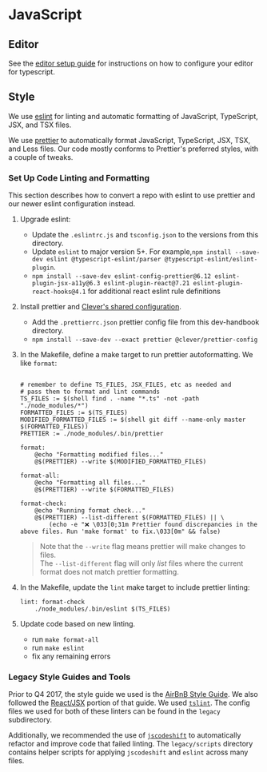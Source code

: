 # JavaScript

## Editor
See the [editor setup guide](https://clever.atlassian.net/wiki/display/ENG/How+to+configure+your+editor+for+Typescript+magic) for instructions on how to configure your editor for typescript.


## Style

We use [eslint](https://eslint.org/) for linting and automatic formatting of JavaScript, TypeScript, JSX, and TSX files.


We use [prettier](https://github.com/prettier/prettier) to automatically format JavaScript, TypeScript, JSX, TSX, and Less files. Our code mostly conforms to Prettier's preferred styles, with a couple of tweaks.


### Set Up Code Linting and Formatting

This section describes how to convert a repo with eslint to use prettier and our newer eslint configuration instead.

1. Upgrade eslint:
	- Update the `.eslintrc.js` and `tsconfig.json` to the versions from this directory.
	- Update `eslint` to major version 5+. For example,`npm install --save-dev eslint @typescript-eslint/parser @typescript-eslint/eslint-plugin`.
	- `npm install --save-dev eslint-config-prettier@6.12 eslint-plugin-jsx-a11y@6.3 eslint-plugin-react@7.21 eslint-plugin-react-hooks@4.1` for additional react eslint rule definitions

2. Install prettier and [Clever's shared configuration](https://github.com/Clever/prettier-config).
 	- Add the `.prettierrc.json` prettier config file from this dev-handbook directory.
 	- `npm install --save-dev --exact prettier @clever/prettier-config`

3. In the Makefile, define a make target to run prettier autoformatting. We like `format`:

	```make

	# remember to define TS_FILES, JSX_FILES, etc as needed and
	# pass them to format and lint commands
	TS_FILES := $(shell find . -name "*.ts" -not -path "./node_modules/*")
	FORMATTED_FILES := $(TS_FILES)
	MODIFIED_FORMATTED_FILES := $(shell git diff --name-only master $(FORMATTED_FILES))
	PRETTIER := ./node_modules/.bin/prettier

	format:
		@echo "Formatting modified files..."
		@$(PRETTIER) --write $(MODIFIED_FORMATTED_FILES)

	format-all:
		@echo "Formatting all files..."
		@$(PRETTIER) --write $(FORMATTED_FILES)

	format-check:
		@echo "Running format check..."
		@$(PRETTIER) --list-different $(FORMATTED_FILES) || \
			(echo -e "❌ \033[0;31m Prettier found discrepancies in the above files. Run 'make format' to fix.\033[0m" && false)

	```

	> Note that the `--write` flag means prettier will make changes to files. \
	> The `--list-different` flag will only *list* files where the current format does not match prettier formatting.

4.  In the Makefile, update the `lint` make target to include prettier linting:


	```make
	lint: format-check
		./node_modules/.bin/eslint $(TS_FILES)
 	```

5. Update code based on new linting.
	- run `make format-all`
	- run `make eslint`
	- fix any remaining errors




### Legacy Style Guides and Tools

Prior to Q4 2017, the style guide we used is the [AirBnB Style Guide](https://github.com/airbnb/javascript).
We also followed the [React/JSX](https://github.com/airbnb/javascript/tree/master/react) portion of that guide.
We used [`tslint`](https://github.com/palantir/tslint).
The config files we used for both of these linters can be found in the `legacy` subdirectory.

Additionally, we recommended the use of [`jscodeshift`](https://github.com/facebook/jscodeshift) to automatically refactor and improve code that failed linting.
The `legacy/scripts` directory contains helper scripts for applying `jscodeshift` and `eslint` across many files.
